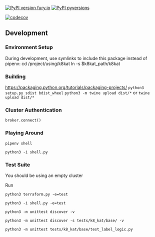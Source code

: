 
[![PyPI version fury.io](https://badge.fury.io/py/k8-kat.svg)](https://pypi.org/project/k8-kat/)
[![PyPI pyversions](https://img.shields.io/pypi/pyversions/k8-kat.svg)](https://pypi.python.org/pypi/k8-kat/)

[![codecov](https://codecov.io/gh/nectar-cs/k8-kat/branch/master/graph/badge.svg)](https://codecov.io/gh/nectar-cs/k8-kat)

## Development

### Environment Setup

During development, use symlinks to include this package instead of pipenv:
cd /project/using/k8kat
ln -s $k8kat_path/k8kat

### Building

https://packaging.python.org/tutorials/packaging-projects/
`python3 setup.py sdist bdist_wheel`
`python3 -m twine upload dist/*`
or 
`twine upload dist/*`

### Cluster Authentication

`broker.connect()`

### Playing Around

`pipenv shell`

`python3 -i shell.py`

### Test Suite
You should be using an empty cluster

Run 

`python3 terraform.py -e=test`

`python3 -i shell.py -e=test`

`python3 -m unittest discover -v`

`python3 -m unittest discover -s tests/k8_kat/base/ -v`

`python3 -m unittest tests/k8_kat/base/test_label_logic.py`